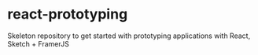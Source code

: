 # react-prototyping
Skeleton repository to get started with prototyping applications with React, Sketch + FramerJS
